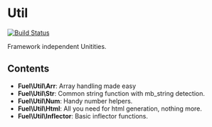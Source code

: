 # Util

[![Build Status](https://secure.travis-ci.org/fuelphp/util.png)](http://travis-ci.org/fuelphp/util)

Framework independent Unitities.

## Contents

* __Fuel\Util\Arr__: Array handling made easy
* __Fuel\Util\Str__: Common string function with mb_string detection.
* __Fuel\Util\Num__: Handy number helpers.
* __Fuel\Util\Html__: All you need for html generation, nothing more.
* __Fuel\Util\Inflector__: Basic inflector functions.
